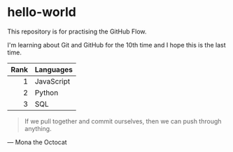 # hello-world
This repository is for practising the GitHub Flow.

I'm learning about Git and GitHub for the 10th time and I hope this is the last time.

| Rank | Languages |
|-----:|-----------|
|     1| JavaScript|
|     2| Python    |
|     3| SQL       |

> If we pull together and commit ourselves, then we can push through anything.

— Mona the Octocat